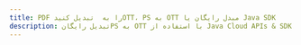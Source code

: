 ---title: PDF را به  تبدیل کنیدOTT، PS به OTT مبدل رایگان یا Java SDKdescription: تبدیل رایگانPS به OTT با استفاده از Java Cloud APIs & SDK همچنین اسناد PDF را در Cloud ایجاد، ویرایش و رندر کنید.---